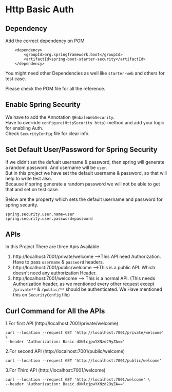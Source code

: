 # Http Basic Auth

Dependency
-----------------------------
Add the correct dependency on POM
    
        <dependency>
            <groupId>org.springframework.boot</groupId>
            <artifactId>spring-boot-starter-security</artifactId>
        </dependency>
   You might need other Dependencies as well like `starter-web` and others for test case.
   
   Please check the POM file for all the reference.
   
Enable Spring Security
---------------------
We have to add the Annotation `@EnbaleWebSecurity`. <br>
Have to override `configure(HttpSecurity http)` method and add your logic for enabling Auth.<br>
Check `SecurityConfig` file for clear info.

Set Default User/Password for Spring Security
---------------------------------------------
If we didn't set the defualt username & password, then spring will generate a random password. And username will be `user`.<br>
But in this project we have set the default username & password, so that will help to write test also.<br>
Because if spring generate a random password we will not be able to get that and set on test case.<br>

Below are the property which sets the default username and password for spring security.
```
spring.security.user.name=user
spring.security.user.password=password
```

APIs
-----
In this Project There are three Apis Available

1. http://localhost:7001/private/welcome -->This API need Authorization. Have to pass `username` & `password` headers.
2. http://localhost:7001/public/welcome -->This is a public API. Which doesn't need any authorization Header.
3. http://localhost:7001/welcome --> This is a normal API. (This needs Authorization header, as we mentioned every other request except `/private**` & `/public/**` should be authenticated. We Have mentioned this on `SecurityConfig` file)

Curl Command for All the APIs
------------------------------
1.For first API (http://localhost:7001/private/welcome)
```
curl --location --request GET 'http://localhost:7001/private/welcome' \
--header 'Authorization: Basic dXNlcjpwYXNzd29yZA=='
```
2.For second API (http://localhost:7001/public/welcome)
```
curl --location --request GET 'http://localhost:7001/public/welcome'
```
3.For Third API (http://localhost:7001/welcome)
```
curl --location --request GET 'http://localhost:7001/welcome' \
--header 'Authorization: Basic dXNlcjpwYXNzd29yZA=='
```

 